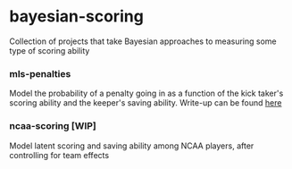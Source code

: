 # bayesian-scoring
Collection of projects that take Bayesian approaches to measuring some type of scoring ability

### mls-penalties
Model the probability of a penalty going in as a function of the kick taker's scoring ability and the keeper's saving ability. Write-up can be found [here](http://www.americansocceranalysis.com/home/2017/11/6/whats-the-point-of-practicing-penalties)

### ncaa-scoring [WIP]
Model latent scoring and saving ability among NCAA players, after controlling for team effects
